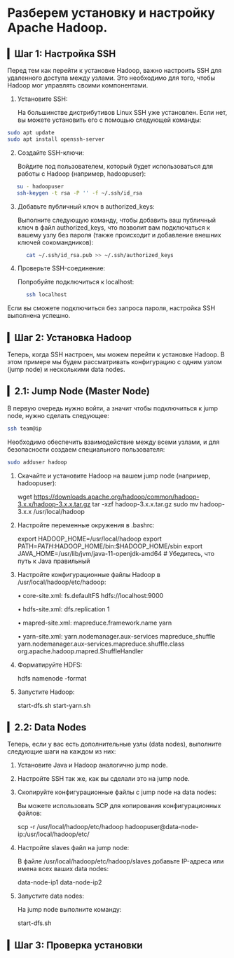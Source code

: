 # Разберем установку и настройку Apache Hadoop.

## ▎Шаг 1: Настройка SSH

Перед тем как перейти к установке Hadoop, важно настроить SSH для удаленного доступа между узлами. Это необходимо для того, чтобы Hadoop мог управлять своими компонентами.

1. Установите SSH:

   На большинстве дистрибутивов Linux SSH уже установлен. Если нет, вы можете установить его с помощью следующей команды:
```bash
sudo apt update
sudo apt install openssh-server
```   

2. Создайте SSH-ключи:

   Войдите под пользователем, который будет использоваться для работы с Hadoop (например, hadoopuser):
```bash
   su - hadoopuser
   ssh-keygen -t rsa -P '' -f ~/.ssh/id_rsa
```  

3. Добавьте публичный ключ в authorized_keys:

   Выполните следующую команду, чтобы добавить ваш публичный ключ в файл authorized_keys, что позволит вам подключаться к вашему узлу без пароля (также происходит и добавление внешних ключей сокомандников):
```bash
      cat ~/.ssh/id_rsa.pub >> ~/.ssh/authorized_keys
```   

4. Проверьте SSH-соединение:

   Попробуйте подключиться к localhost:
```bash
      ssh localhost
```   

   Если вы сможете подключиться без запроса пароля, настройка SSH выполнена успешно.

## ▎Шаг 2: Установка Hadoop

Теперь, когда SSH настроен, мы можем перейти к установке Hadoop. В этом примере мы будем рассматривать конфигурацию с одним узлом (jump node) и несколькими data nodes.

## ▎2.1: Jump Node (Master Node)

В первую очередь нужно войти, а значит чтобы подключиться к jump node, нужно сделать следующее:
```bash
ssh team@ip
```
Необходимо обеспечить взаимодействие между всеми узлами, и для безопасности создаем специального пользователя:
```bash
sudo adduser hadoop
```


1. Скачайте и установите Hadoop на вашем jump node (например, hadoopuser):

   wget https://downloads.apache.org/hadoop/common/hadoop-3.x.x/hadoop-3.x.x.tar.gz
   tar -xzf hadoop-3.x.x.tar.gz
   sudo mv hadoop-3.x.x /usr/local/hadoop
   

2. Настройте переменные окружения в .bashrc:

   export HADOOP_HOME=/usr/local/hadoop
   export PATH=$PATH:$HADOOP_HOME/bin:$HADOOP_HOME/sbin
   export JAVA_HOME=/usr/lib/jvm/java-11-openjdk-amd64  # Убедитесь, что путь к Java правильный
   

3. Настройте конфигурационные файлы Hadoop в /usr/local/hadoop/etc/hadoop:

   • core-site.xml:
          <configuration>
       <property>
         <name>fs.defaultFS</name>
         <value>hdfs://localhost:9000</value>
       </property>
     </configuration>
     

   • hdfs-site.xml:
          <configuration>
       <property>
         <name>dfs.replication</name>
         <value>1</value>
       </property>
     </configuration>
     

   • mapred-site.xml:
          <configuration>
       <property>
         <name>mapreduce.framework.name</name>
         <value>yarn</value>
       </property>
     </configuration>
     

   • yarn-site.xml:
          <configuration>
       <property>
         <name>yarn.nodemanager.aux-services</name>
         <value>mapreduce_shuffle</value>
       </property>
       <property>
         <name>yarn.nodemanager.aux-services.mapreduce.shuffle.class</name>
         <value>org.apache.hadoop.mapred.ShuffleHandler</value>
       </property>
     </configuration>
     

4. Форматируйте HDFS:

      hdfs namenode -format
   

5. Запустите Hadoop:

      start-dfs.sh
   start-yarn.sh
   

## ▎2.2: Data Nodes

Теперь, если у вас есть дополнительные узлы (data nodes), выполните следующие шаги на каждом из них:

1. Установите Java и Hadoop аналогично jump node.

2. Настройте SSH так же, как вы сделали это на jump node.

3. Скопируйте конфигурационные файлы с jump node на data nodes:

   Вы можете использовать SCP для копирования конфигурационных файлов:

      scp -r /usr/local/hadoop/etc/hadoop hadoopuser@data-node-ip:/usr/local/hadoop/etc/
   

4. Настройте slaves файл на jump node:

   В файле /usr/local/hadoop/etc/hadoop/slaves добавьте IP-адреса или имена всех ваших data nodes:

      data-node-ip1
   data-node-ip2
   

5. Запустите data nodes:

   На jump node выполните команду:

      start-dfs.sh
   

## ▎Шаг 3: Проверка установки

